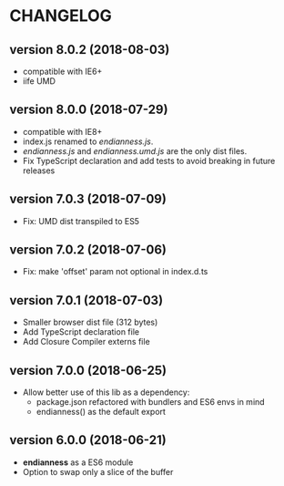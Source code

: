 # CHANGELOG

## version 8.0.2 (2018-08-03)
- compatible with IE6+
- iife UMD

## version 8.0.0 (2018-07-29)
- compatible with IE8+
- index.js renamed to *endianness.js*. 
- *endianness.js* and *endianness.umd.js* are the only dist files.
- Fix TypeScript declaration and add tests to avoid breaking in future releases

## version 7.0.3 (2018-07-09)
- Fix: UMD dist transpiled to ES5

## version 7.0.2 (2018-07-06)
- Fix: make 'offset' param not optional in index.d.ts

## version 7.0.1 (2018-07-03)
- Smaller browser dist file (312 bytes)
- Add TypeScript declaration file
- Add Closure Compiler externs file

## version 7.0.0 (2018-06-25)
- Allow better use of this lib as a dependency:
	- package.json refactored with bundlers and ES6 envs in mind
	- endianness() as the default export

## version 6.0.0 (2018-06-21)
- **endianness** as a ES6 module
- Option to swap only a slice of the buffer